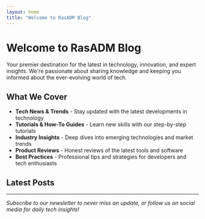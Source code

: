 ```yaml
---
layout: home
title: "Welcome to RasADM Blog"
---
```


# Welcome to RasADM Blog

Your premier destination for the latest in technology, innovation, and expert insights. We're passionate about sharing knowledge and keeping you informed about the ever-evolving world of tech.

## What We Cover

- **Tech News & Trends** - Stay updated with the latest developments in technology
- **Tutorials & How-To Guides** - Learn new skills with our step-by-step tutorials  
- **Industry Insights** - Deep dives into emerging technologies and market trends
- **Product Reviews** - Honest reviews of the latest tools and software
- **Best Practices** - Professional tips and strategies for developers and tech enthusiasts

## Latest Posts

<!-- Jekyll will automatically list the latest blog posts here when using the 'home' layout -->

---

*Subscribe to our newsletter to never miss an update, or follow us on social media for daily tech insights!* 